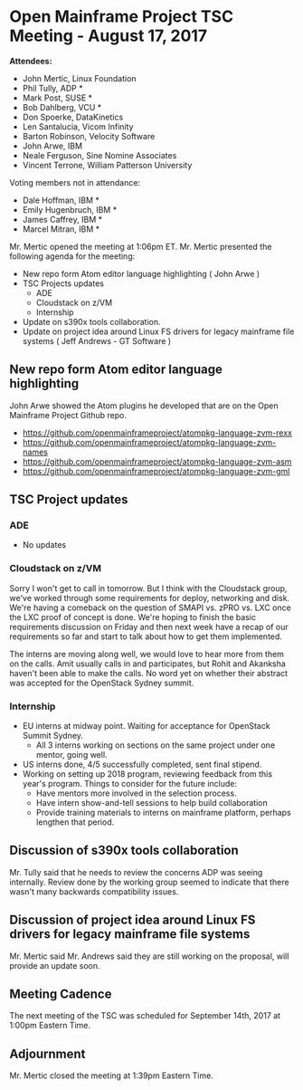 # Open Mainframe Project TSC Meeting - August 17, 2017

**Attendees:**

  * John Mertic, Linux Foundation
  * Phil Tully, ADP *
  * Mark Post, SUSE *
  * Bob Dahlberg, VCU *
  * Don Spoerke, DataKinetics
  * Len Santalucia, Vicom Infinity
  * Barton Robinson, Velocity Software
  * John Arwe, IBM
  * Neale Ferguson, Sine Nomine Associates
  * Vincent Terrone, William Patterson University

Voting members not in attendance:

  * Dale Hoffman, IBM *
  * Emily Hugenbruch, IBM *
  * James Caffrey, IBM *
  * Marcel Mitran, IBM *

Mr. Mertic opened the meeting at 1:06pm ET. Mr. Mertic presented the following agenda for the meeting:

  * New repo form Atom editor language highlighting ( John Arwe )
  * TSC Projects updates
    * ADE
    * Cloudstack on z/VM
    * Internship
  * Update on s390x tools collaboration.
  * Update on project idea around Linux FS drivers for legacy mainframe file systems ( Jeff Andrews - GT Software )

## New repo form Atom editor language highlighting

John Arwe showed the Atom plugins he developed that are on the Open Mainframe Project Github repo.

  * https://github.com/openmainframeproject/atompkg-language-zvm-rexx
  * https://github.com/openmainframeproject/atompkg-language-zvm-names
  * https://github.com/openmainframeproject/atompkg-language-zvm-asm
  * https://github.com/openmainframeproject/atompkg-language-zvm-gml

## TSC Project updates

### ADE

  * No updates

### Cloudstack on z/VM

Sorry I won't get to call in tomorrow. But I think with the Cloudstack group, we've worked through some requirements for deploy, networking and disk. We're having a comeback on the question of SMAPI vs. zPRO vs. LXC once the LXC proof of concept is done. We're hoping to finish the basic requirements discussion on Friday and then next week have a recap of our requirements so far and start to talk about how to get them implemented.

The interns are moving along well, we would love to hear more from them on the calls. Amit usually calls in and participates, but Rohit and Akanksha haven't been able to make the calls. No word yet on whether their abstract was accepted for the OpenStack Sydney summit.

### Internship

  * EU interns at midway point. Waiting for acceptance for OpenStack Summit Sydney.
    * All 3 interns working on sections on the same project under one mentor, going well.
  * US interns done, 4/5 successfully completed, sent final stipend.
  * Working on setting up 2018 program, reviewing feedback from this year's program. Things to consider for the future include:
    * Have mentors more involved in the selection process.
    * Have intern show-and-tell sessions to help build collaboration
    * Provide training materials to interns on mainframe platform, perhaps lengthen that period.

## Discussion of s390x tools collaboration

Mr. Tully said that he needs to review the concerns ADP was seeing internally. Review done by the working group seemed to indicate that there wasn't many backwards compatibility issues.

## Discussion of project idea around Linux FS drivers for legacy mainframe file systems

Mr. Mertic said Mr. Andrews said they are still working on the proposal, will provide an update soon.

## Meeting Cadence

The next meeting of the TSC was scheduled for September 14th, 2017 at 1:00pm Eastern Time.

## Adjournment 

Mr. Mertic closed the meeting at 1:39pm Eastern Time.
